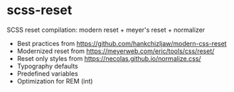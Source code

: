 # scss-reset
SCSS reset compilation: modern reset + meyer's reset + normalizer

- Best practices from https://github.com/hankchizljaw/modern-css-reset
- Modernized reset from https://meyerweb.com/eric/tools/css/reset/
- Reset only styles from https://necolas.github.io/normalize.css/
- Typography defaults
- Predefined variables
- Optimization for REM (int)
